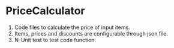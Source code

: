 # PriceCalculator

1. Code files to calculate the price of input items.
2. Items, prices and discounts are configurable through json file.
3. N-Unit test to test code function.
